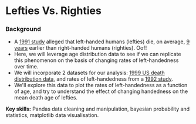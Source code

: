 # Lefties Vs. Righties

### Background
* A <a href="https://www.nejm.org/doi/full/10.1056/NEJM199104043241418">1991 study</a> alleged that left-handed humans (lefties) die, on average, <u>9 years</u> earlier than right-handed humans (righties). Oof!
* Here, we will leverage age distribution data to see if we can replicate this phenomenon on the basis of changing rates of left-handedness over time. 
* We will incorporate 2 datasets for our analysis: <a href="https://www.cdc.gov/nchs/nvss/mortality_tables.htm"> 1999 US death distribution data</a>, and rates of left-handedness from a <a href="https://pubmed.ncbi.nlm.nih.gov/1528408/">1992 study</a>.
* We'll explore this data to plot the rates of left-handedness as a function of age, and try to understand the effect of changing handedness on the mean death age of lefties.

<b>Key skills:</b> Pandas data cleaning and manipulation, bayesian probability and statistics, matplotlib data visualisation.
